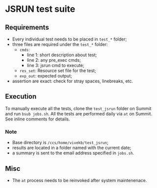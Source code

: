 # JSRUN test suite

## Requirements

* Every individual test needs to be placed in ```test_*``` folder;
* three files are required under the ```test_*``` folder:
  * ```cmds```:
    * line 1: short description about test;
    * line 2: any pre_exec cmds;
    * line 3: jsrun cmd to execute;
  * ```res_set```: Resource set file for the test;
  * ```exp_out```: expected output;
* assertion are exact: check for stray spaces, linebreaks, etc.

## Execution

To manually execute all the tests, clone the ```test_jsrun``` folder on Summit
and run ```bsub jobs.sh```. All the tests are performed daily via ```at``` on
Summit. See inline comments for details.

### Note

* Base directory is ```/ccs/home/vivekb/test_jsrun```;
* results are located in a folder named with the current date;
* a summary is sent to the email address specified in ```jobs.sh```.

## Misc

* The ```at``` process needs to be reinvoked after system maintenenace.
